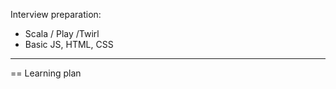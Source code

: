 Interview preparation:

* Scala / Play /Twirl
* Basic JS, HTML, CSS


------------------------------------------------
== Learning plan